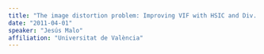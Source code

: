 ```yaml
---
title: "The image distortion problem: Improving VIF with HSIC and Div. Norm."
date: "2011-04-01"
speaker: "Jesús Malo"
affiliation: "Universitat de València"
---
```

